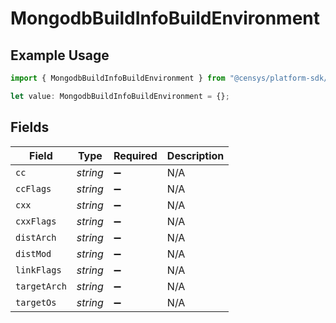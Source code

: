 # MongodbBuildInfoBuildEnvironment

## Example Usage

```typescript
import { MongodbBuildInfoBuildEnvironment } from "@censys/platform-sdk/models/components";

let value: MongodbBuildInfoBuildEnvironment = {};
```

## Fields

| Field              | Type               | Required           | Description        |
| ------------------ | ------------------ | ------------------ | ------------------ |
| `cc`               | *string*           | :heavy_minus_sign: | N/A                |
| `ccFlags`          | *string*           | :heavy_minus_sign: | N/A                |
| `cxx`              | *string*           | :heavy_minus_sign: | N/A                |
| `cxxFlags`         | *string*           | :heavy_minus_sign: | N/A                |
| `distArch`         | *string*           | :heavy_minus_sign: | N/A                |
| `distMod`          | *string*           | :heavy_minus_sign: | N/A                |
| `linkFlags`        | *string*           | :heavy_minus_sign: | N/A                |
| `targetArch`       | *string*           | :heavy_minus_sign: | N/A                |
| `targetOs`         | *string*           | :heavy_minus_sign: | N/A                |